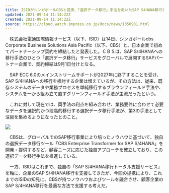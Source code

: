 ```yaml
---
title: ISIDがシンガポールCBSと提携、「選択データ移行」手法を用いたSAP S4HANA移行を支援可能に
updated: 2021-09-14 11:14:22Z
created: 2021-09-14 11:14:22Z
source: https://cloud.watch.impress.co.jp/docs/news/1350931.html
---
```


　株式会社電通国際情報サービス（以下、ISID）は14日、シンガポールcbs Corporate Business Solutions Asia Pacific（以下、CBS）と、日本企業で初めてパートナーシップ契約を締結したと発表した。ＣＢＳは、SAP S/4HANAへの移行手法のひとつ「選択データ移行」サービスをグローバルで展開するSAPパートナー企業で、契約締結は9月1日付けとなる。

　SAP ECC 6.0のメインストリームサポートが2027年に終了することを受け、SAP S/4HANAへの移行を検討する企業は増えているが、その方法は、従来、既存システムのデータや業務プロセスを単純移行するブラウンフィールド手法や、システムを一から組み立て直すグリーンフィールド手法が主流だったという。

　これに対して現在では、両手法の利点を組み合わせ、業務要件に合わせて必要なデータを選択的かつ段階的移行する選択データ移行手法が、第3の手法として注目を集めるようになったとのこと。

[![](https://asset.watch.impress.co.jp/img/clw/docs/1350/931/06_l.jpg)](https://cloud.watch.impress.co.jp/img/clw/docs/1350/931/html/06_o.jpg.html)

　CBSは、グローバルでのSAP移行事業により培ったノウハウに基づいて、独自の選択データ移行ツール「CBS Enterprise Transformer for SAP S/4HANA」を開発・提供するなど、顧客ニーズに応じた独自アプローチを確立しており、この選択データ移行手法を推進している。

　一方、ISIDはこれまで、独自の「SAP S/4HANA移行トータル支援サービス」を軸に、企業のSAP S/4HANA移行を支援してきたが、今回の提携により、これまでのISIDの知見に、CBSが持つノウハウおよびツールを融合させ、顧客企業のSAP S/4HANA移行を最適な方法で支援する考えだ。